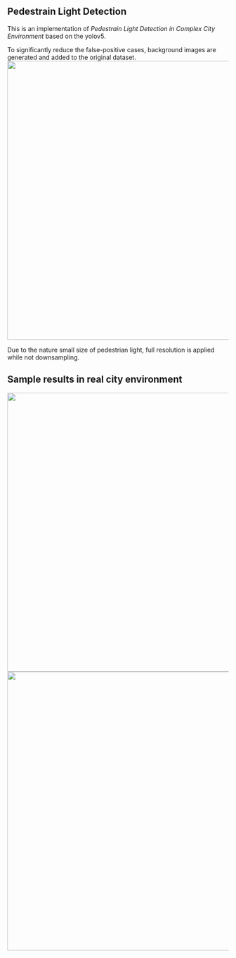 ## Pedestrain Light Detection

This is an implementation of _Pedestrain Light Detection in Complex City Environment_ based on the yolov5.

To significantly reduce the false-positive cases, background images are generated and added to the original dataset. 
<img src="https://github.com/rizzojr01/Cross-Safe/blob/main/src/BG_Pipeline.png" width="633" >

Due to the nature small size of pedestrian light, full resolution is applied while not downsampling.

## Sample results in real city environment

<img src="https://github.com/rizzojr01/Cross-Safe/blob/main/src/Sample_1.png" width="633" >

<img src="https://github.com/rizzojr01/Cross-Safe/blob/main/src/Sample_2.png" width="633" >
